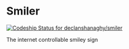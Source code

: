 # Smiler

[ ![Codeship Status for declanshanaghy/smiler](https://codeship.com/projects/9dd75790-88c4-0134-80df-5ad89f4798f3/status?branch=master)](https://codeship.com/projects/184011)

The internet controllable smiley sign
